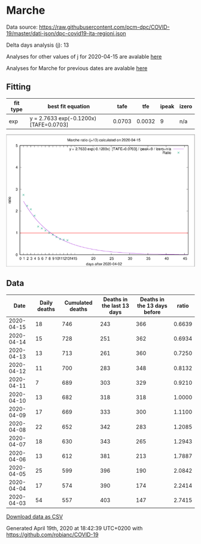 # Marche

Data source: https://raw.githubusercontent.com/pcm-dpc/COVID-19/master/dati-json/dpc-covid19-ita-regioni.json

Delta days analysis (j): 13

Analyses for other values of j for 2020-04-15 are avalable [here](../2020-04-15/README.md)

Analyses for Marche for previous dates are avalable [here](../README.md)

## Fitting 
|fit type|best fit equation|tafe|tfe|ipeak|izero|
|-------|-----|--------|------|---|---|
|exp|y = 2.7633 exp(-0.1200x)  [TAFE=0.0703]|0.0703|0.0032|9|n/a|

![Plot](COVID-19_marche_j13_2020-04-15.png)

## Data
|Date|Daily deaths|Cumulated deaths|Deaths in the last 13 days|Deaths in the 13 days before|ratio|
|----|----------|-----------|-------|--------------------|-----|
|2020-04-15|18|746|243|366|0.6639|
|2020-04-14|15|728|251|362|0.6934|
|2020-04-13|13|713|261|360|0.7250|
|2020-04-12|11|700|283|348|0.8132|
|2020-04-11|7|689|303|329|0.9210|
|2020-04-10|13|682|318|318|1.0000|
|2020-04-09|17|669|333|300|1.1100|
|2020-04-08|22|652|342|283|1.2085|
|2020-04-07|18|630|343|265|1.2943|
|2020-04-06|13|612|381|213|1.7887|
|2020-04-05|25|599|396|190|2.0842|
|2020-04-04|17|574|390|174|2.2414|
|2020-04-03|54|557|403|147|2.7415|

[Download data as CSV](COVID-19_marche_j13_2020-04-15.csv)

Generated April 19th, 2020 at 18:42:39 UTC+0200 with https://github.com/robianc/COVID-19
